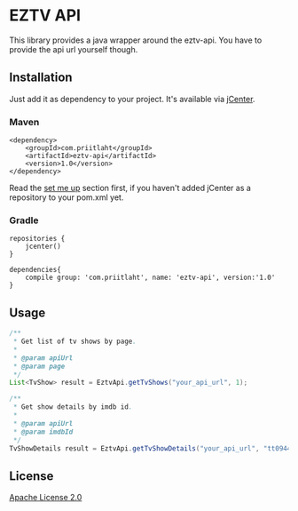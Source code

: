 # EZTV API

This library provides a java wrapper around the eztv-api. You have to provide the api url yourself though.

## Installation

Just add it as dependency to your project. It's available via [jCenter](https://bintray.com/bintray/jcenter).

### Maven

```
<dependency>
    <groupId>com.priitlaht</groupId>
    <artifactId>eztv-api</artifactId>
    <version>1.0</version>
</dependency>
```
Read the [set me up](https://bintray.com/bintray/jcenter) section first, if you haven't added jCenter as a repository to your pom.xml yet.

### Gradle

```
repositories {
    jcenter()
}

dependencies{
    compile group: 'com.priitlaht', name: 'eztv-api', version:'1.0'
}
```

## Usage

```java
/**
 * Get list of tv shows by page.
 *
 * @param apiUrl
 * @param page
 */
List<TvShow> result = EztvApi.getTvShows("your_api_url", 1);
```

```java
/**
 * Get show details by imdb id.
 *
 * @param apiUrl
 * @param imdbId
 */
TvShowDetails result = EztvApi.getTvShowDetails("your_api_url", "tt0944947");
```

## License

[Apache License 2.0](https://www.apache.org/licenses/LICENSE-2.0)
